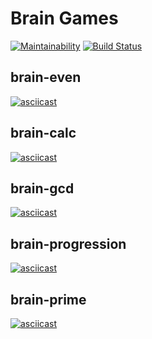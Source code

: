 # Brain Games

[![Maintainability](https://api.codeclimate.com/v1/badges/db0ed8d82f61cafeb9d0/maintainability)](https://codeclimate.com/github/kotano/python-project-lvl1/maintainability)
[![Build Status](https://travis-ci.org/kotano/python-project-lvl1.svg?branch=master)](https://travis-ci.org/kotano/python-project-lvl1)

## brain-even
[![asciicast](https://asciinema.org/a/Z5GtK3O4VC8xGQU1zkcCWhwZA.svg)](https://asciinema.org/a/Z5GtK3O4VC8xGQU1zkcCWhwZA)

## brain-calc
[![asciicast](https://asciinema.org/a/KLlOMWIYpxohcGFNDLS0PlHTv.svg)](https://asciinema.org/a/KLlOMWIYpxohcGFNDLS0PlHTv)

## brain-gcd
[![asciicast](https://asciinema.org/a/304686.svg)](https://asciinema.org/a/304686)

## brain-progression
[![asciicast](https://asciinema.org/a/W8By0aHAEu95uou2CRnDGWnLL.svg)](https://asciinema.org/a/W8By0aHAEu95uou2CRnDGWnLL)

## brain-prime
[![asciicast](https://asciinema.org/a/It5rtZMu31zFFjO8HFkiVxMXJ.svg)](https://asciinema.org/a/It5rtZMu31zFFjO8HFkiVxMXJ)
